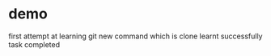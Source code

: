 # demo
first attempt at learning git
new command
which is clone learnt 
successfully
task completed
